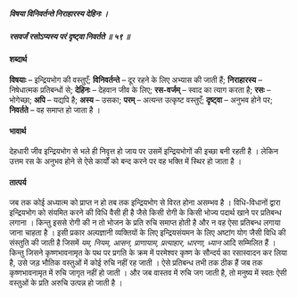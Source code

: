 ##### विषया विनिवर्तन्ते निराहारस्य देहिनः ।
##### रसवर्जं रसोऽप्यस्य परं दृष्ट्वा निवर्तते ॥ ५९ ॥

#### शब्दार्थ

**विषयाः** – इन्द्रियभोग की वस्तुएँ; **विनिवर्तन्ते** – दूर रहने के लिए अभ्यास की जाती  हैं; **निराहारस्य** – निषेधात्मक प्रतिबन्धों से; **देहिनः** – देहवान जीव के लिए; **रस-वर्जम्** – स्वाद का त्याग करता है; **रसः** – भोगेच्छा; **अपि** – यद्यपि है; **अस्य** – उसका; **परम्** – अत्यन्त उत्कृष्ट वस्तुएँ; **दृष्ट्वा** – अनुभव होने पर; **निवर्तते** – वह समाप्त हो जाता है ।

#### भावार्थ

देहधारी जीव इन्द्रियभोग से भले ही निवृत्त हो जाय पर उसमें इन्द्रियभोगों की इच्छा बनी रहती है । लेकिन उत्तम रस के अनुभव होने से ऐसे कार्यों को बन्द करने पर वह भक्ति में स्थिर हो जाता है ।

#### तात्पर्य

जब तक कोई अध्यात्म को प्राप्त न हो तब तक इन्द्रियभोग से विरत होना असम्भव है । विधि-विधानों द्वारा इन्द्रियभोग को संयमित करने की विधि वैसी ही है जैसे किसी रोगी के किसी भोज्य पदार्थ खाने पर प्रतिबन्ध लगाना । किन्तु इससे रोगी की न तो भोजन के प्रति रुचि समाप्त होती है और न वह ऐसा प्रतिबन्ध लगाया जाना चाहता है । इसी प्रकार अल्पज्ञानी व्यक्तियों के लिए इन्द्रियसंयमन के लिए अष्टांग योग जैसी विधि की संस्तुति की जाती है जिसमें *यम, नियम, आसन, प्राणायाम, प्रत्याहार, धारणा, ध्यान* आदि सम्मिलित हैं । किन्तु जिसने कृष्णभावनामृत के पथ पर प्रगति के क्रम में परमेश्वर कृष्ण के सौन्दर्य का रसास्वादन कर लिया है, उसे जड़ भौतिक वस्तुओं में कोई रुचि नहीं रह जाती । ऐसे प्रतिबन्ध तभी तक ठीक हैं जब तक कृष्णभावनामृत में रुचि जागृत नहीं हो जाती । और जब वास्तव में रुचि जग जाती है, तो मनुष्य में स्वतः ऐसी वस्तुओं के प्रति अरुचि उत्पन्न हो जाती है ।